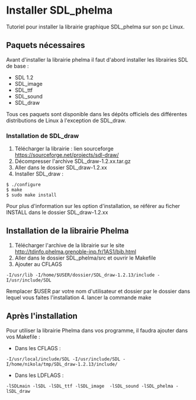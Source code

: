 # Installer SDL_phelma

Tutoriel pour installer la librairie graphique SDL_phelma sur son pc Linux.

## Paquets nécessaires
Avant d'installer la librairie phelma il faut d'abord installer les librairies SDL de base :
* SDL 1.2
* SDL_image
* SDL_ttf
* SDL_sound
* SDL_draw

Tous ces paquets sont disponible dans les dépôts officiels des différentes distributions de Linux à l'exception de SDL_draw.

### Installation de SDL_draw
1. Télécharger la librairie : lien sourceforge https://sourceforge.net/projects/sdl-draw/
2. Décompresser l'archive SDL_draw-1.2.xx.tar.gz
3. Aller dans le dossier SDL_draw-1.2.xx
4. Installer SDL_draw :
```
$ ./configure
$ make
$ sudo make install
```
Pour plus d'information sur les option d'installation, se référer au ficher INSTALL dans le dossier SDL_draw-1.2.xx

## Installation de la librairie Phelma
1. Télécharger l'archive de la librairie sur le site http://tdinfo.phelma.grenoble-inp.fr/1AS1/bib.html
2. Aller dans le dossier SDL_phelma/src et ouvrir le Makefile
3. Ajouter au CFLAGS
```
-I/usr/lib -I/home/$USER/dossier/SDL_draw-1.2.13/include -I/usr/include/SDL
```
Remplacer $USER par votre nom d'utilisateur et dossier par le dossier dans lequel vous faites l'installation
4. lancer la commande make

## Après l'installation
Pour utiliser la librairie Phelma dans vos programme, il faudra ajouter dans vos Makefile :
 * Dans les CFLAGS :
 ```
 -I/usr/local/include/SDL -I/usr/include/SDL -I/home/nikola/tmp/SDL_draw-1.2.13/include/
 ```
 * Dans les LDFLAGS :
 ```
 -lSDLmain -lSDL -lSDL_ttf -lSDL_image  -lSDL_sound -lSDL_phelma -lSDL_draw
 ```
